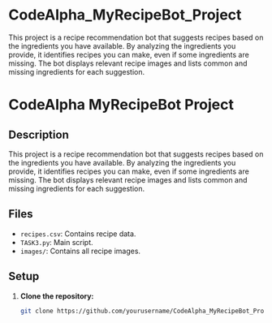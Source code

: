 # CodeAlpha_MyRecipeBot_Project
This project is a recipe recommendation bot that suggests recipes based on the ingredients you have available. By analyzing the ingredients you provide, it identifies recipes you can make, even if some ingredients are missing. The bot displays relevant recipe images and lists common and missing ingredients for each suggestion.
# CodeAlpha MyRecipeBot Project

## Description
This project is a recipe recommendation bot that suggests recipes based on the ingredients you have available. By analyzing the ingredients you provide, it identifies recipes you can make, even if some ingredients are missing. The bot displays relevant recipe images and lists common and missing ingredients for each suggestion.

## Files
- `recipes.csv`: Contains recipe data.
- `TASK3.py`: Main script.
- `images/`: Contains all recipe images.

## Setup
1. **Clone the repository:**
   ```bash
   git clone https://github.com/yourusername/CodeAlpha_MyRecipeBot_Project.git
